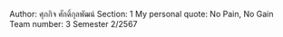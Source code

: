 Author: ศุภกิจ ศักดิ์กุลพัฒน์
 Section: 1
 My personal quote: No Pain, No Gain
 Team number: 3
 Semester 2/2567